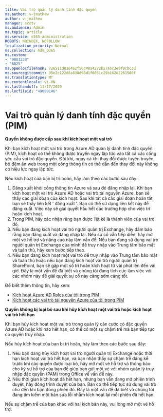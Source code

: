```yaml
---
title: Vai trò quản lý danh tính đặc quyền
ms.author: v-jmathew
author: v-jmathew
manager: scotv
ms.audience: Admin
ms.topic: article
ms.service: o365-administration
ROBOTS: NOINDEX, NOFOLLOW
localization_priority: Normal
ms.collection: Adm_O365
ms.custom:
- "9003230"
- "6825"
ms.openlocfilehash: 726511d016462f56c48a4272b57abc3e9f0cbc3d
ms.sourcegitcommit: 35e2c122d8a838d98d1f0851c29b16282261580f
ms.translationtype: MT
ms.contentlocale: vi-VN
ms.lasthandoff: 11/17/2020
ms.locfileid: "49089146"
---
```

# <a name="privileged-identity-managementpim-role"></a>Vai trò quản lý danh tính đặc quyền (PIM)

**Quyền không được cấp sau khi kích hoạt một vai trò**

Khi bạn kích hoạt một vai trò trong Azure AD quản lý danh tính đặc quyền (PIM), kích hoạt có thể không được truyền ngay lập tức vào tất cả các cổng yêu cầu vai trò đặc quyền. Đôi khi, ngay cả khi thay đổi được tuyên truyền, bộ đệm ẩn web trong một cổng thông tin có thể dẫn đến thay đổi này không có hiệu lực ngay lập tức.

Nếu kích hoạt của bạn bị trì hoãn, hãy làm theo các bước sau đây:

1. Đăng xuất khỏi cổng thông tin Azure và sau đó đăng nhập lại. Khi bạn kích hoạt một vai trò Azure AD hoặc vai trò tài nguyên Azure, bạn sẽ thấy các giai đoạn của kích hoạt. Sau khi tất cả các giai đoạn hoàn tất, bạn sẽ thấy liên kết ' đăng xuất '. Bạn có thể sử dụng liên kết này để đăng xuất. Việc này sẽ giải quyết hầu hết các trường hợp cho việc trì hoãn kích hoạt.
2. Trong PIM, hãy xác nhận rằng bạn được liệt kê là thành viên của vai trò đó.
3. Nếu bạn đang kích hoạt vai trò người quản trị Exchange, hãy đảm bảo rằng bạn đăng xuất và đăng nhập lại. Nếu sự cố vẫn tiếp diễn, hãy mở một vé hỗ trợ và nâng cao này làm vấn đề. Nếu bạn đang sử dụng vai trò người quản trị Exchange của mình để truy nhập vào Trung tâm bảo mật và tuân thủ, hãy xem bước tiếp theo.
4. Nếu bạn đang kích hoạt một vai trò để truy nhập vào Trung tâm bảo mật và tuân thủ hoặc nếu bạn đang kích hoạt vai trò người quản trị SharePoint, bạn sẽ gặp một số trì hoãn kích hoạt từ vài phút lên đến vài giờ. Đây là một vấn đề đã biết và chúng tôi đang tích cực làm việc với các nhóm này để giải quyết sự cố này càng sớm càng tốt.

Để biết thêm thông tin, hãy xem:

- [Kích hoạt Azure AD Roles của tôi trong PIM](https://docs.microsoft.com/azure/active-directory/privileged-identity-management/pim-how-to-activate-role?WT.mc_id=Portal-Microsoft_Azure_Support "https://docs.microsoft.com/azure/active-directory/privileged-identity-management/pim-how-to-activate-role?wt.mc_id=portal-microsoft_azure_support")
- [Kích hoạt các vai trò tài nguyên Azure của tôi trong PIM](https://docs.microsoft.com/azure/active-directory/privileged-identity-management/pim-resource-roles-activate-your-roles?WT.mc_id=Portal-Microsoft_Azure_Support "https://docs.microsoft.com/azure/active-directory/privileged-identity-management/pim-resource-roles-activate-your-roles?wt.mc_id=portal-microsoft_azure_support")

**Quyền không bị loại bỏ sau khi hủy kích hoạt một vai trò hoặc kích hoạt vai trò hết hạn**

Khi bạn hủy kích hoạt một vai trò trong quản lý căn cước có đặc quyền Azure AD hoặc khi nào hết hạn, có thể có một sự chậm trễ mà bạn tiếp tục có quyền truy nhập.

Nếu hủy kích hoạt của bạn bị trì hoãn, hãy làm theo các bước sau đây:

1. Nếu bạn đang hủy kích hoạt vai trò người quản trị Exchange hoặc thời hạn kích hoạt vai trò hết hạn, và bạn nhận thấy sự chậm trễ đáng kể trước khi các quyền được loại bỏ, hãy mở một vé hỗ trợ và thông báo cho kỹ sư hỗ trợ của bạn để giúp bạn gửi một vé với nhóm quản lý truy nhập đặc quyền (PAM) trong Office về vấn đề này.
2. Nếu thời gian kích hoạt đã hết hạn, nhưng bạn vẫn đang mở phiên trình duyệt, hãy đóng trình duyệt của bạn. Bạn có thể tiếp tục sử dụng vai trò cho đến khi bạn đóng phiên đó. Đây là một vấn đề đã biết và chúng tôi đang tìm kiếm một bản sửa lỗi nhằm kích hoạt lại mỗi phiên đã hết hạn.

Nếu sự chậm trễ của bạn khác với hai kịch bản này, vui lòng mở một vé hỗ trợ.
